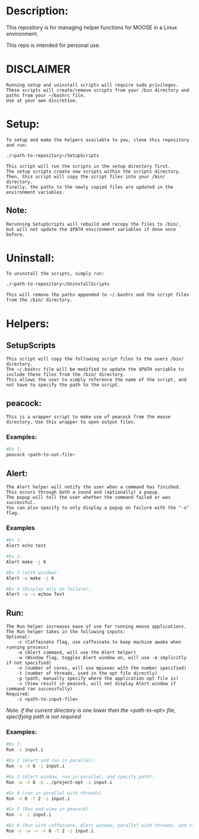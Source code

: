 # Description:

This repository is for managing helper functions for MOOSE in a Linux environment.

This repo is intended for personal use.

# DISCLAIMER
    Running setup and uninstall scripts will require sudo privileges.
    These scripts will create/remove scripts from your /bin directory and paths from your ~/bashrc file.
    Use at your own discretion.
# Setup:
    To setup and make the helpers available to you, clone this repository and run:
```Bash
./<path-to-repository>/SetupScripts
```
    This script will run the scripts in the setup directory first. 
    The setup scripts create new scripts within the scripts directory.
    Then, this script will copy the script files into your /bin/ directory.
    Finally, the paths to the newly copied files are updated in the environment variables.
## Note:
    Rerunning SetupScripts will rebuild and recopy the files to /bin/,
    but will not update the $PATH environment variables if done once before.

# Uninstall:
    To uninstall the scripts, simply run:
```Bash
./<path-to-repository>/UninstallScripts
```
    This will remove the paths appended to ~/.bashrc and the script files from the /bin/ directory.
    
# Helpers:

## SetupScripts
    This script will copy the following script files to the users /bin/ directory.
    The ~/.bashrc file will be modified to update the $PATH variable to include these files from the /bin/ directory.
    This allows the user to simply reference the name of the script, and not have to specify the path to the script.

## peacock:
    This is a wrapper script to make use of peacock from the moose directory. Use this wrapper to open output files.
### Examples:
```Bash
#Ex 1:
peacock <path-to-out-file>
```

## Alert:
    The Alert helper will notify the user when a command has finished. 
    This occurs through both a sound and (optionally) a popup.
    The popup will tell the user whether the command failed or was successful.
    You can also specify to only display a popup on failure with the "-x" flag.
### Examples
```Bash
#Ex 1:
Alert echo test

#Ex 2:
Alert make -j 6

#Ex 3 (with window):
Alert -w make -j 6

#Ex 4 (Display only on failure):
Alert -w -x echow Test
```

## Run:
    The Run helper increases ease of use for running moose applications.
    The Run helper takes in the following inputs:
    Optional:
        -c (Caffeinate flag, use caffeinate to keep machine awake when running process)
        -a (Alert command, will use the Alert helper)
        -w (Window flag, toggles Alert window on, will use -a implicitly if not specified)
        -n (number of cores, will use mpiexec with the number specified)
        -t (number of threads, used in the opt file directly)
        -p (path, manually specify where the application opt file is)
        -v (View result in peacock, will not display Alert window if command ran successfully)
    Required:
        -i <path-to-input-file>
*Note: if the current directory is one lower than the \<path-to-opt\> file, specifying path is not required*

### Examples:
```Bash
#Ex 1:
Run -i input.i

#Ex 2 (Alert and run in parallel):
Run -a -n 6 -i input.i

#Ex 3 (Alert window, run in parallel, and specify path):
Run -w -n 6 -p ../project-opt -i input.i

#Ex 4 (run in parallel with threads)
Run -n 6 -t 2 -i input.i

#Ex 5 (Run and view in peacock)
Run -v -i input.i

#Ex 6 (Run with caffeinate, Alert window, parallel with threads, and view in peacock)
Run -c -w -v -n 6 -t 2 -i input.i
```